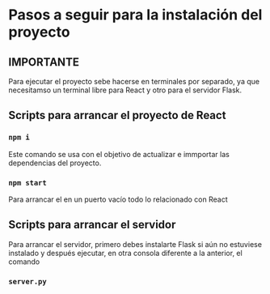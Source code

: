 # Pasos a seguir para la instalación del proyecto

##  IMPORTANTE 

Para ejecutar el proyecto sebe hacerse en terminales por separado, ya que necesitamso un terminal libre para React y otro para el servidor Flask.

##  Scripts para arrancar el proyecto de React

### `npm i` 
Este comando se usa con el objetivo de actualizar e immportar las dependencias del proyecto.

### `npm start`
Para arrancar el en un puerto vacío todo lo relacionado con React

##  Scripts para arrancar el servidor

Para arrancar el servidor, primero debes instalarte Flask si aún no estuviese instalado y después ejecutar, en otra consola diferente a la anterior, el comando

### `server.py`


